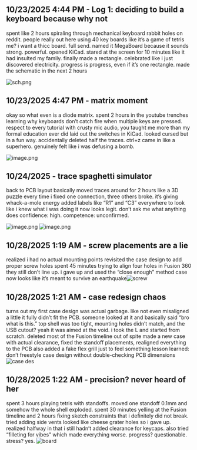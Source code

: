 <!--
  ===================    !!READ THIS NOTICE!!   ====================
  DO NOT edit this file manually. Your changes WILL BE OVERWRITTEN!
  This journal is auto generated and updated by Hack Club Blueprint.
  To edit this file, please edit your journal entries on Blueprint.
  ==================================================================
-->

## 10/23/2025 4:44 PM - Log 1: deciding to build a keyboard because why not  

spent like 2 hours spiraling through mechanical keyboard rabbit holes on reddit.
people really out here using 40 key boards like it’s a game of tetris
me? i want a thicc board. full send. named it MegaBoard because it sounds strong. powerful.
opened KiCad. stared at the screen for 10 minutes like it had insulted my family.
finally made a rectangle. celebrated like i just discovered electricity.
progress is progress, even if it’s one rectangle. made the schematic in the next 2 hours


![sch.png](https://blueprint.hackclub.com/user-attachments/blobs/proxy/eyJfcmFpbHMiOnsiZGF0YSI6NDcyMCwicHVyIjoiYmxvYl9pZCJ9fQ==--33583ff1751e1624c97ebfe341ec049f098a7992/sch.png)
  

## 10/23/2025 4:47 PM - matrix moment  

okay so what even is a diode matrix.
spent 2 hours in the youtube trenches learning why keyboards don’t catch fire when multiple keys are pressed.
respect to every tutorial with crusty mic audio, you taught me more than my formal education ever did
laid out the switches in KiCad. looked cursed but in a fun way.
accidentally deleted half the traces. ctrl+z came in like a superhero.
genuinely felt like i was defusing a bomb.

![image.png](https://blueprint.hackclub.com/user-attachments/blobs/proxy/eyJfcmFpbHMiOnsiZGF0YSI6NTE0OSwicHVyIjoiYmxvYl9pZCJ9fQ==--28b04ac2225573344ca975838af0f85d0ebb0172/image.png)

  

## 10/24/2025 - trace spaghetti simulator  

back to PCB layout
basically moved traces around for 2 hours like a 3D puzzle
every time i fixed one connection, three others broke.
it’s giving whack-a-mole energy
added labels like “R1” and “C3” everywhere to look like i knew what i was doing
it now looks legit. don’t ask me what anything does
confidence: high. competence: unconfirmed.

![image.png](https://blueprint.hackclub.com/user-attachments/blobs/proxy/eyJfcmFpbHMiOnsiZGF0YSI6NTE0NywicHVyIjoiYmxvYl9pZCJ9fQ==--2e361a459c5a38d914ce724d16dbe78268a3c42a/image.png)
![image.png](https://blueprint.hackclub.com/user-attachments/blobs/proxy/eyJfcmFpbHMiOnsiZGF0YSI6NTE0OCwicHVyIjoiYmxvYl9pZCJ9fQ==--f5300489dc11d07b2441f9c57e9ae465abc3ca35/image.png)
  

## 10/28/2025 1:19 AM - screw placements are a lie  

realized i had no actual mounting points
revisited the case design to add proper screw holes
spent 45 minutes trying to align four holes in Fusion 360
they still don’t line up. i gave up and used the “close enough” method
case now looks like it’s meant to survive an earthquake![screw](https://blueprint.hackclub.com/user-attachments/blobs/proxy/eyJfcmFpbHMiOnsiZGF0YSI6NjA1MywicHVyIjoiYmxvYl9pZCJ9fQ==--be4ae270ea40295b86cf581901ff6b1d73d32381/screw.png)
  

## 10/28/2025 1:21 AM - case redesign chaos  

turns out my first case design was actual garbage.
like not even misaligned a little it fully didn’t fit the PCB.
someone looked at it and basically said “bro what is this.”
top shell was too tight, mounting holes didn’t match, and the USB cutout? yeah it was aimed at the void.
i took the L and started from scratch. deleted most of the Fusion timeline out of spite
made a new case with actual clearance, fixed the standoff placements, realigned everything to the PCB
also added a fake flex grill just to feel something
lesson learned: don’t freestyle case design without double-checking PCB dimensions ![case des](https://blueprint.hackclub.com/user-attachments/blobs/proxy/eyJfcmFpbHMiOnsiZGF0YSI6NjA1NCwicHVyIjoiYmxvYl9pZCJ9fQ==--9883b99e2d9f02f431279b58a474128f094e7f56/case%20des.png)
  

## 10/28/2025 1:22 AM - precision? never heard of her  

spent 3 hours playing tetris with standoffs.
moved one standoff 0.1mm and somehow the whole shell exploded.
spent 30 minutes yelling at the Fusion timeline and 2 hours fixing sketch constraints that i definitely did not break.
tried adding side vents looked like cheese grater holes so i gave up.
realized halfway in that i still hadn’t added clearance for keycaps.
also tried “filleting for vibes” which made everything worse.
progress? questionable. stress? yes.
![board](https://blueprint.hackclub.com/user-attachments/blobs/proxy/eyJfcmFpbHMiOnsiZGF0YSI6NjA1NSwicHVyIjoiYmxvYl9pZCJ9fQ==--e19ad4aeb508708065999f9ff0a3da4043f53359/board.png)
  

